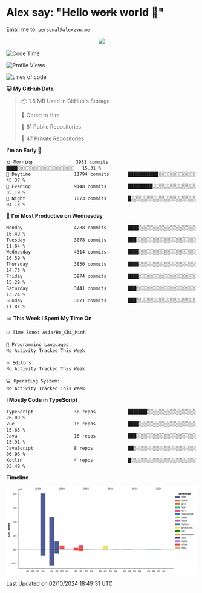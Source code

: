 # Alex say: "Hello ~~work~~ world 🐾"
Email me to: `personal@alexzvn.me`


<p align=center>
  <a href="https://skillicons.dev">
    <img src="https://skillicons.dev/icons?i=ts,js,php,nodejs,bun,vue,nuxt,react,svelte,tauri,laravel,rust,mongodb,docker,electron,redis,rabbitmq,tailwind,git,cloudflare,elysia,mysql,nginx,rollupjs,sentry,ubuntu,yarn,html,css,vite" />
  </a>
</p>

<!--START_SECTION:waka-->
![Code Time](http://img.shields.io/badge/Code%20Time-1%2C066%20hrs%2055%20mins-blue)

![Profile Views](http://img.shields.io/badge/Profile%20Views-1-blue)

![Lines of code](https://img.shields.io/badge/From%20Hello%20World%20I%27ve%20Written-40.6%20million%20lines%20of%20code-blue)

**🐱 My GitHub Data** 

> 📦 1.6 MB Used in GitHub's Storage 
 > 
> 💼 Opted to Hire
 > 
> 📜 81 Public Repositories 
 > 
> 🔑 47 Private Repositories 
 > 
**I'm an Early 🐤** 

```text
🌞 Morning                3981 commits        ████░░░░░░░░░░░░░░░░░░░░░   15.31 % 
🌆 Daytime                11794 commits       ███████████░░░░░░░░░░░░░░   45.37 % 
🌃 Evening                9148 commits        █████████░░░░░░░░░░░░░░░░   35.19 % 
🌙 Night                  1073 commits        █░░░░░░░░░░░░░░░░░░░░░░░░   04.13 % 
```
📅 **I'm Most Productive on Wednesday** 

```text
Monday                   4288 commits        ████░░░░░░░░░░░░░░░░░░░░░   16.49 % 
Tuesday                  3078 commits        ███░░░░░░░░░░░░░░░░░░░░░░   11.84 % 
Wednesday                4314 commits        ████░░░░░░░░░░░░░░░░░░░░░   16.59 % 
Thursday                 3830 commits        ████░░░░░░░░░░░░░░░░░░░░░   14.73 % 
Friday                   3974 commits        ████░░░░░░░░░░░░░░░░░░░░░   15.29 % 
Saturday                 3441 commits        ███░░░░░░░░░░░░░░░░░░░░░░   13.24 % 
Sunday                   3071 commits        ███░░░░░░░░░░░░░░░░░░░░░░   11.81 % 
```


📊 **This Week I Spent My Time On** 

```text
🕑︎ Time Zone: Asia/Ho_Chi_Minh

💬 Programming Languages: 
No Activity Tracked This Week

🔥 Editors: 
No Activity Tracked This Week

💻 Operating System: 
No Activity Tracked This Week
```

**I Mostly Code in TypeScript** 

```text
TypeScript               30 repos            ███████░░░░░░░░░░░░░░░░░░   26.09 % 
Vue                      18 repos            ████░░░░░░░░░░░░░░░░░░░░░   15.65 % 
Java                     16 repos            ███░░░░░░░░░░░░░░░░░░░░░░   13.91 % 
JavaScript               8 repos             ██░░░░░░░░░░░░░░░░░░░░░░░   06.96 % 
Kotlin                   4 repos             █░░░░░░░░░░░░░░░░░░░░░░░░   03.48 % 
```



**Timeline**

![Lines of Code chart](https://raw.githubusercontent.com/alexzvn/alexzvn/main/assets/bar_graph.png)


 Last Updated on 02/10/2024 18:49:31 UTC
<!--END_SECTION:waka-->
